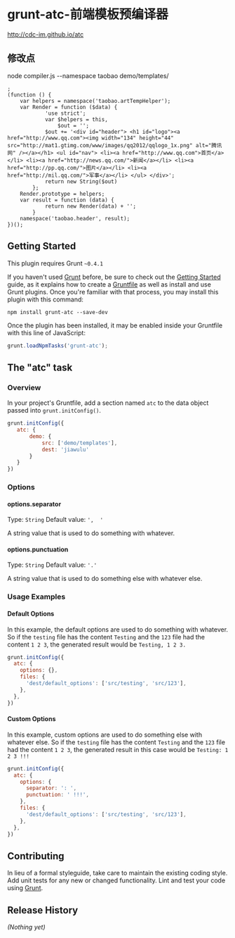 # grunt-atc-前端模板预编译器

<http://cdc-im.github.io/atc>

## 修改点

node compiler.js --namespace taobao  demo/templates/

    ;
    (function () {
        var helpers = namespace('taobao.artTempHelper');
        var Render = function ($data) {
                'use strict';
                var $helpers = this,
                    $out = '';
                $out += '<div id="header"> <h1 id="logo"><a href="http://www.qq.com"><img width="134" height="44" src="http://mat1.gtimg.com/www/images/qq2012/qqlogo_1x.png" alt="腾讯网" /></a></h1> <ul id="nav"> <li><a href="http://www.qq.com">首页</a></li> <li><a href="http://news.qq.com/">新闻</a></li> <li><a href="http://pp.qq.com/">图片</a></li> <li><a href="http://mil.qq.com/">军事</a></li> </ul> </div>';
                return new String($out)
            };
        Render.prototype = helpers;
        var result = function (data) {
                return new Render(data) + '';
            }
        namespace('taobao.header', result);
    })();

## Getting Started
This plugin requires Grunt `~0.4.1`

If you haven't used [Grunt](http://gruntjs.com/) before, be sure to check out the [Getting Started](http://gruntjs.com/getting-started) guide, as it explains how to create a [Gruntfile](http://gruntjs.com/sample-gruntfile) as well as install and use Grunt plugins. Once you're familiar with that process, you may install this plugin with this command:

```shell
npm install grunt-atc --save-dev
```

Once the plugin has been installed, it may be enabled inside your Gruntfile with this line of JavaScript:

```js
grunt.loadNpmTasks('grunt-atc');
```

## The "atc" task

### Overview
In your project's Gruntfile, add a section named `atc` to the data object passed into `grunt.initConfig()`.

```js
grunt.initConfig({
   atc: {
       demo: {
           src: ['demo/templates'],
           dest: 'jiawulu'
       }
   }
})
```

### Options

#### options.separator
Type: `String`
Default value: `',  '`

A string value that is used to do something with whatever.

#### options.punctuation
Type: `String`
Default value: `'.'`

A string value that is used to do something else with whatever else.

### Usage Examples

#### Default Options
In this example, the default options are used to do something with whatever. So if the `testing` file has the content `Testing` and the `123` file had the content `1 2 3`, the generated result would be `Testing, 1 2 3.`

```js
grunt.initConfig({
  atc: {
    options: {},
    files: {
      'dest/default_options': ['src/testing', 'src/123'],
    },
  },
})
```

#### Custom Options
In this example, custom options are used to do something else with whatever else. So if the `testing` file has the content `Testing` and the `123` file had the content `1 2 3`, the generated result in this case would be `Testing: 1 2 3 !!!`

```js
grunt.initConfig({
  atc: {
    options: {
      separator: ': ',
      punctuation: ' !!!',
    },
    files: {
      'dest/default_options': ['src/testing', 'src/123'],
    },
  },
})
```

## Contributing
In lieu of a formal styleguide, take care to maintain the existing coding style. Add unit tests for any new or changed functionality. Lint and test your code using [Grunt](http://gruntjs.com/).

## Release History
_(Nothing yet)_
